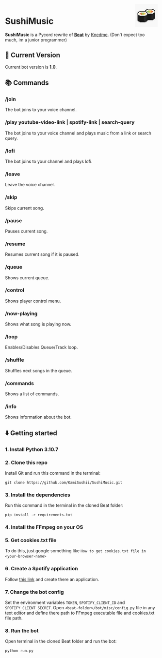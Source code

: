 <img src="https://raw.githubusercontent.com/KamiSushii/SushiMusic/main/logo.png" alt="beat-logo" width="15%" align="right">

# SushiMusic
**SushiMusic** is a Pycord rewrite of [**Beat**](https://github.com/Knedme/Beat) by [Knedme](https://github.com/Knedme). (Don't expect too much, im a junior programmer)

## 🌌 Current Version
Current bot version is **1.0**.

## 📚 Commands

### /join
The bot joins to your voice channel.

### /play youtube-video-link | spotify-link | search-query
The bot joins to your voice channel and plays music from a link or search query.

### /lofi
The bot joins to your channel and plays lofi.

### /leave
Leave the voice channel.

### /skip
Skips current song.

### /pause
Pauses current song.

### /resume
Resumes current song if it is paused.

### /queue
Shows current queue.

### /control
Shows player control menu.

### /now-playing
Shows what song is playing now.

### /loop
Enables/Disables Queue/Track loop.

### /shuffle
Shuffles next songs in the queue.

### /commands
Shows a list of commands.

### /info 
Shows information about the bot.

## ⬇️ Getting started

### 1. Install Python 3.10.7

### 2. Clone this repo
Install Git and run this command in the terminal:
```commandline
git clone https://github.com/KamiSushii/SushiMusic.git
```

### 3. Install the dependencies
Run this command in the terminal in the cloned Beat folder:
````commandline
pip install -r requirements.txt
````

### 4. Install the FFmpeg on your OS

### 5. Get cookies.txt file
To do this, just google something like `How to get cookies.txt file in <your-browser-name>`

### 6. Create a Spotify application
Follow [this link](https://developer.spotify.com/dashboard/applications) and create there an application.

### 7. Change the bot config
Set the environment variables `TOKEN`, `SPOTIFY_CLIENT_ID` and `SPOTIFY_CLIENT_SECRET`.
Open `<beat-folder>/bot/misc/config.py` file in any text editor and define there path to FFmpeg executable file and cookies.txt file path.

### 8. Run the bot
Open terminal in the cloned Beat folder and run the bot:
```commandline
python run.py
```
